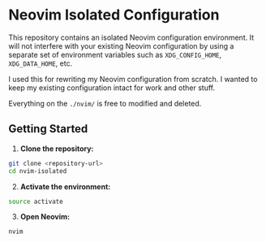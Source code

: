 # Neovim Isolated Configuration

This repository contains an isolated Neovim configuration environment. It will not interfere with your existing Neovim configuration by using a separate set of environment variables such as `XDG_CONFIG_HOME`, `XDG_DATA_HOME`, etc.

I used this for rewriting my Neovim configuration from scratch. I wanted to keep my existing configuration intact for work and other stuff.

Everything on the `./nvim/` is free to modified and deleted.

## Getting Started

1. **Clone the repository:**

```sh
git clone <repository-url>
cd nvim-isolated
```

2. **Activate the environment:**

```sh
source activate
```

3. **Open Neovim:**
```sh
nvim
```
